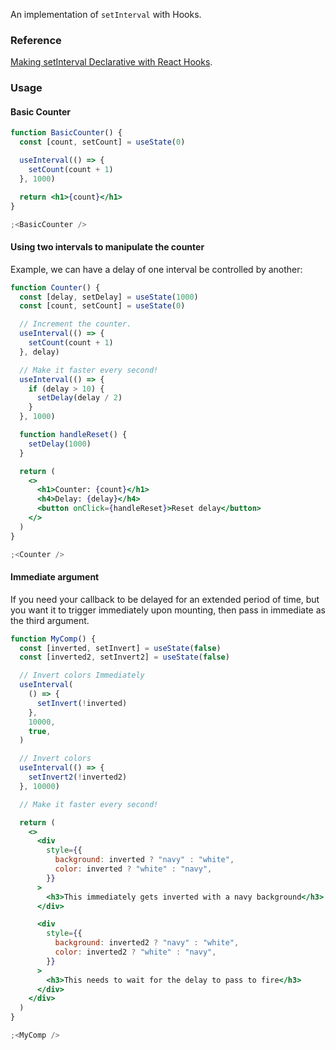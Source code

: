 An implementation of `setInterval` with Hooks.

### Reference

[Making setInterval Declarative with React Hooks](https://overreacted.io/making-setinterval-declarative-with-react-hooks/).

### Usage

#### Basic Counter

```jsx
function BasicCounter() {
  const [count, setCount] = useState(0)

  useInterval(() => {
    setCount(count + 1)
  }, 1000)

  return <h1>{count}</h1>
}

;<BasicCounter />
```

#### Using two intervals to manipulate the counter

Example, we can have a delay of one interval be controlled by another:

```jsx
function Counter() {
  const [delay, setDelay] = useState(1000)
  const [count, setCount] = useState(0)

  // Increment the counter.
  useInterval(() => {
    setCount(count + 1)
  }, delay)

  // Make it faster every second!
  useInterval(() => {
    if (delay > 10) {
      setDelay(delay / 2)
    }
  }, 1000)

  function handleReset() {
    setDelay(1000)
  }

  return (
    <>
      <h1>Counter: {count}</h1>
      <h4>Delay: {delay}</h4>
      <button onClick={handleReset}>Reset delay</button>
    </>
  )
}

;<Counter />
```

#### Immediate argument

If you need your callback to be delayed for an extended period of time, but you want it to trigger immediately upon mounting, then pass in immediate as the third argument.

```jsx
function MyComp() {
  const [inverted, setInvert] = useState(false)
  const [inverted2, setInvert2] = useState(false)

  // Invert colors Immediately
  useInterval(
    () => {
      setInvert(!inverted)
    },
    10000,
    true,
  )

  // Invert colors
  useInterval(() => {
    setInvert2(!inverted2)
  }, 10000)

  // Make it faster every second!

  return (
    <>
      <div
        style={{
          background: inverted ? "navy" : "white",
          color: inverted ? "white" : "navy",
        }}
      >
        <h3>This immediately gets inverted with a navy background</h3>
      </div>

      <div
        style={{
          background: inverted2 ? "navy" : "white",
          color: inverted2 ? "white" : "navy",
        }}
      >
        <h3>This needs to wait for the delay to pass to fire</h3>
      </div>
    </div>
  )
}

;<MyComp />
```

